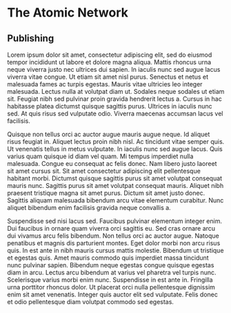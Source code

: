 # The Atomic Network

## Publishing

Lorem ipsum dolor sit amet, consectetur adipiscing elit, sed do eiusmod tempor incididunt ut labore et dolore magna aliqua. Mattis rhoncus urna neque viverra justo nec ultrices dui sapien. In iaculis nunc sed augue lacus viverra vitae congue. Ut etiam sit amet nisl purus. Senectus et netus et malesuada fames ac turpis egestas. Mauris vitae ultricies leo integer malesuada. Lectus nulla at volutpat diam ut. Sodales neque sodales ut etiam sit. Feugiat nibh sed pulvinar proin gravida hendrerit lectus a. Cursus in hac habitasse platea dictumst quisque sagittis purus. Ultrices in iaculis nunc sed. At quis risus sed vulputate odio. Viverra maecenas accumsan lacus vel facilisis.

Quisque non tellus orci ac auctor augue mauris augue neque. Id aliquet risus feugiat in. Aliquet lectus proin nibh nisl. Ac tincidunt vitae semper quis. Ut venenatis tellus in metus vulputate. In iaculis nunc sed augue lacus. Quis varius quam quisque id diam vel quam. Mi tempus imperdiet nulla malesuada. Congue eu consequat ac felis donec. Nam libero justo laoreet sit amet cursus sit. Sit amet consectetur adipiscing elit pellentesque habitant morbi. Dictumst quisque sagittis purus sit amet volutpat consequat mauris nunc. Sagittis purus sit amet volutpat consequat mauris. Aliquet nibh praesent tristique magna sit amet purus. Dictum sit amet justo donec. Sagittis aliquam malesuada bibendum arcu vitae elementum curabitur. Nunc aliquet bibendum enim facilisis gravida neque convallis a.

Suspendisse sed nisi lacus sed. Faucibus pulvinar elementum integer enim. Dui faucibus in ornare quam viverra orci sagittis eu. Sed cras ornare arcu dui vivamus arcu felis bibendum. Non tellus orci ac auctor augue. Natoque penatibus et magnis dis parturient montes. Eget dolor morbi non arcu risus quis. In est ante in nibh mauris cursus mattis molestie. Bibendum ut tristique et egestas quis. Amet mauris commodo quis imperdiet massa tincidunt nunc pulvinar sapien. Bibendum neque egestas congue quisque egestas diam in arcu. Lectus arcu bibendum at varius vel pharetra vel turpis nunc. Scelerisque varius morbi enim nunc. Suspendisse in est ante in. Fringilla urna porttitor rhoncus dolor. Ut placerat orci nulla pellentesque dignissim enim sit amet venenatis. Integer quis auctor elit sed vulputate. Felis donec et odio pellentesque diam volutpat commodo sed egestas.
